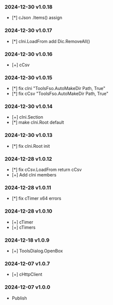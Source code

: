 
### 2024-12-30 v1.0.18
- [*] cJson .Items() assign

### 2024-12-30 v1.0.17
- [*] cIni.LoadFrom add Dic.RemoveAll()

### 2024-12-30 v1.0.16
- [+] cCsv

### 2024-12-30 v1.0.15
- [*] fix cIni "ToolsFso.AutoMakeDir Path, True"
- [*] fix cCsv "ToolsFso.AutoMakeDir Path, True"

### 2024-12-30 v1.0.14
- [+] cIni.Section
- [*] make cIni.Root default

### 2024-12-30 v1.0.13
- [*] fix cIni.Root init

### 2024-12-28 v1.0.12
- [*] fix cCsv.LoadFrom return cCsv
- [+] Add cIni members

### 2024-12-28 v1.0.11
- [*] fix cTimer x64 errors

### 2024-12-28 v1.0.10
- [+] cTimer
- [+] cTimers

### 2024-12-18 v1.0.9
- [+] ToolsDialog.OpenBox

### 2024-12-07 v1.0.7
- [+] cHttpClient

### 2024-12-07 v1.0.0
- Publish